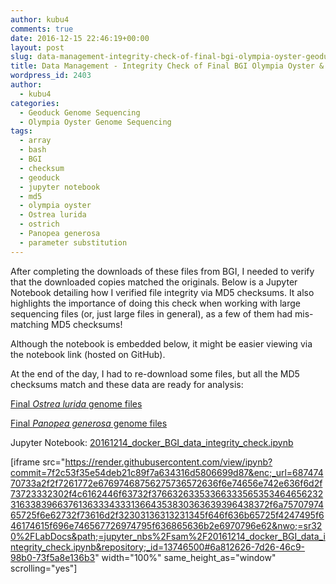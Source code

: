 ```yaml
---
author: kubu4
comments: true
date: 2016-12-15 22:46:19+00:00
layout: post
slug: data-management-integrity-check-of-final-bgi-olympia-oyster-geoduck-data
title: Data Management - Integrity Check of Final BGI Olympia Oyster & Geoduck Data
wordpress_id: 2403
author:
  - kubu4
categories:
  - Geoduck Genome Sequencing
  - Olympia Oyster Genome Sequencing
tags:
  - array
  - bash
  - BGI
  - checksum
  - geoduck
  - jupyter notebook
  - md5
  - olympia oyster
  - Ostrea lurida
  - ostrich
  - Panopea generosa
  - parameter substitution
---
```


After completing the downloads of these files from BGI, I needed to verify that the downloaded copies matched the originals. Below is a Jupyter Notebook detailing how I verified file integrity via MD5 checksums. It also highlights the importance of doing this check when working with large sequencing files (or, just large files in general), as a few of them had mis-matching MD5 checksums!

Although the notebook is embedded below, it might be easier viewing via the notebook link (hosted on GitHub).

At the end of the day, I had to re-download some files, but all the MD5 checksums match and these data are ready for analysis:

[Final _Ostrea lurida_ genome files](http://owl.fish.washington.edu/O_lurida_genome_assemblies_BGI/20161201/cdts-hk.genomics.cn/Ostrea_lurida/)

[Final _Panopea generosa_ genome files](http://owl.fish.washington.edu/P_generosa_genome_assemblies_BGI/20161201/cdts-hk.genomics.cn/Panopea_generosa/)

Jupyter Notebook: [20161214_docker_BGI_data_integrity_check.ipynb](https://github.com/sr320/LabDocs/blob/master/jupyter_nbs/sam/20161214_docker_BGI_data_integrity_check.ipynb)

[iframe src="https://render.githubusercontent.com/view/ipynb?commit=7f2c53f35e54deb21c89f7a634316d5806699d87&enc;_url=68747470733a2f2f7261772e67697468756275736572636f6e74656e742e636f6d2f73723332302f4c6162446f63732f376632633533663335653534646562323163383966376136333433313664353830363639396438372f6a7570797465725f6e62732f73616d2f32303136313231345f646f636b65725f4247495f646174615f696e746567726974795f636865636b2e6970796e62&nwo;=sr320%2FLabDocs&path;=jupyter_nbs%2Fsam%2F20161214_docker_BGI_data_integrity_check.ipynb&repository;_id=13746500#6a812626-7d26-46c9-98b0-73f5a8e136b3" width="100%" same_height_as="window" scrolling="yes"]
